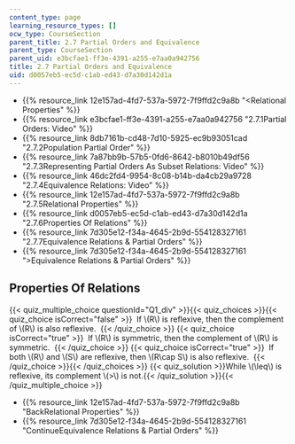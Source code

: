 ```yaml
---
content_type: page
learning_resource_types: []
ocw_type: CourseSection
parent_title: 2.7 Partial Orders and Equivalence
parent_type: CourseSection
parent_uid: e3bcfae1-ff3e-4391-a255-e7aa0a942756
title: 2.7 Partial Orders and Equivalence
uid: d0057eb5-ec5d-c1ab-ed43-d7a30d142d1a
---
```


*   {{% resource_link 12e157ad-4fd7-537a-5972-7f9ffd2c9a8b "\<Relational Properties" %}}
*   {{% resource_link e3bcfae1-ff3e-4391-a255-e7aa0a942756 "2.7.1Partial Orders: Video" %}}
*   {{% resource_link 8db7161b-cd48-7d10-5925-ec9b93051cad "2.7.2Population Partial Order" %}}
*   {{% resource_link 7a87bb9b-57b5-0fd6-8642-b8010b49df56 "2.7.3Representing Partial Orders As Subset Relations: Video" %}}
*   {{% resource_link 46dc2fd4-9954-8c08-b14b-da4cb29a9728 "2.7.4Equivalence Relations: Video" %}}
*   {{% resource_link 12e157ad-4fd7-537a-5972-7f9ffd2c9a8b "2.7.5Relational Properties" %}}
*   {{% resource_link d0057eb5-ec5d-c1ab-ed43-d7a30d142d1a "2.7.6Properties Of Relations" %}}
*   {{% resource_link 7d305e12-f34a-4645-2b9d-554128327161 "2.7.7Equivalence Relations & Partial Orders" %}}
*   {{% resource_link 7d305e12-f34a-4645-2b9d-554128327161 "\>Equivalence Relations & Partial Orders" %}}

Properties Of Relations
-----------------------

  
{{< quiz_multiple_choice questionId="Q1_div" >}}{{< quiz_choices >}}{{< quiz_choice isCorrect="false" >}}&nbsp; If \\(R\\) is reflexive, then the complement of \\(R\\) is also reflexive. &nbsp;{{< /quiz_choice >}}
{{< quiz_choice isCorrect="true" >}}&nbsp; If \\(R\\) is symmetric, then the complement of \\(R\\) is symmetric. &nbsp;{{< /quiz_choice >}}
{{< quiz_choice isCorrect="true" >}}&nbsp; If both \\(R\\) and \\(S\\) are reflexive, then \\(R\\cap S\\) is also reflexive. &nbsp;{{< /quiz_choice >}}{{< /quiz_choices >}}
{{< quiz_solution >}}While \\(\\leq\\) is reflexive, its complement \\(>\\) is not.{{< /quiz_solution >}}{{< /quiz_multiple_choice >}}

*   {{% resource_link 12e157ad-4fd7-537a-5972-7f9ffd2c9a8b "BackRelational Properties" %}}
*   {{% resource_link 7d305e12-f34a-4645-2b9d-554128327161 "ContinueEquivalence Relations & Partial Orders" %}}